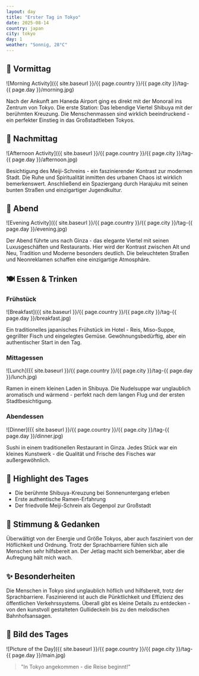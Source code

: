 ```yaml
---
layout: day
title: "Erster Tag in Tokyo"
date: 2025-08-14
country: japan
city: tokyo
day: 1
weather: "Sonnig, 28°C"
---
```


## 🌅 Vormittag

![Morning Activity]({{ site.baseurl }}/{{ page.country }}/{{ page.city }}/tag-{{ page.day }}/morning.jpg)

Nach der Ankunft am Haneda Airport ging es direkt mit der Monorail ins Zentrum von Tokyo. Die erste Station: Das lebendige Viertel Shibuya mit der berühmten Kreuzung. Die Menschenmassen sind wirklich beeindruckend - ein perfekter Einstieg in das Großstadtleben Tokyos.

## 🌆 Nachmittag

![Afternoon Activity]({{ site.baseurl }}/{{ page.country }}/{{ page.city }}/tag-{{ page.day }}/afternoon.jpg)

Besichtigung des Meiji-Schreins - ein faszinierender Kontrast zur modernen Stadt. Die Ruhe und Spiritualität inmitten des urbanen Chaos ist wirklich bemerkenswert. Anschließend ein Spaziergang durch Harajuku mit seinen bunten Straßen und einzigartiger Jugendkultur.

## 🌙 Abend

![Evening Activity]({{ site.baseurl }}/{{ page.country }}/{{ page.city }}/tag-{{ page.day }}/evening.jpg)

Der Abend führte uns nach Ginza - das elegante Viertel mit seinen Luxusgeschäften und Restaurants. Hier wird der Kontrast zwischen Alt und Neu, Tradition und Moderne besonders deutlich. Die beleuchteten Straßen und Neonreklamen schaffen eine einzigartige Atmosphäre.

## 🍽️ Essen & Trinken

### Frühstück

![Breakfast]({{ site.baseurl }}/{{ page.country }}/{{ page.city }}/tag-{{ page.day }}/breakfast.jpg)

Ein traditionelles japanisches Frühstück im Hotel - Reis, Miso-Suppe, gegrillter Fisch und eingelegtes Gemüse. Gewöhnungsbedürftig, aber ein authentischer Start in den Tag.

### Mittagessen

![Lunch]({{ site.baseurl }}/{{ page.country }}/{{ page.city }}/tag-{{ page.day }}/lunch.jpg)

Ramen in einem kleinen Laden in Shibuya. Die Nudelsuppe war unglaublich aromatisch und wärmend - perfekt nach dem langen Flug und der ersten Stadtbesichtigung.

### Abendessen

![Dinner]({{ site.baseurl }}/{{ page.country }}/{{ page.city }}/tag-{{ page.day }}/dinner.jpg)

Sushi in einem traditionellen Restaurant in Ginza. Jedes Stück war ein kleines Kunstwerk - die Qualität und Frische des Fisches war außergewöhnlich.

## 🎯 Highlight des Tages

- Die berühmte Shibuya-Kreuzung bei Sonnenuntergang erleben
- Erste authentische Ramen-Erfahrung
- Der friedvolle Meiji-Schrein als Gegenpol zur Großstadt

## 💭 Stimmung & Gedanken

Überwältigt von der Energie und Größe Tokyos, aber auch fasziniert von der Höflichkeit und Ordnung. Trotz der Sprachbarriere fühlen sich alle Menschen sehr hilfsbereit an. Der Jetlag macht sich bemerkbar, aber die Aufregung hält mich wach.

## ✨ Besonderheiten

Die Menschen in Tokyo sind unglaublich höflich und hilfsbereit, trotz der Sprachbarriere. Faszinierend ist auch die Pünktlichkeit und Effizienz des öffentlichen Verkehrssystems. Überall gibt es kleine Details zu entdecken - von den kunstvoll gestalteten Gullideckeln bis zu den melodischen Bahnhofsansagen.

## 📸 Bild des Tages

![Picture of the Day]({{ site.baseurl }}/{{ page.country }}/{{ page.city }}/tag-{{ page.day }}/main.jpg)

> "In Tokyo angekommen - die Reise beginnt!"
